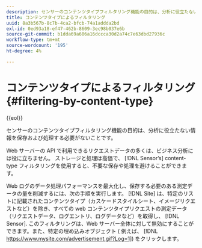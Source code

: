 ```yaml
---
description: センサーのコンテンツタイプフィルタリング機能の目的は、分析に役立たない情報を保存および処理する必要がないことです。
title: コンテンツタイプによるフィルタリング
uuid: 8a3b567b-8c7b-4ca2-bfcb-74a1addda2bd
exl-id: 0ed93a18-ef47-462b-8609-3ec98b037e6b
source-git-commit: b1dda69a606a16dccca30d2a74c7e63dbd27936c
workflow-type: tm+mt
source-wordcount: '195'
ht-degree: 4%

---
```


# コンテンツタイプによるフィルタリング{#filtering-by-content-type}

{{eol}}

センサーのコンテンツタイプフィルタリング機能の目的は、分析に役立たない情報を保存および処理する必要がないことです。

Web サーバーの API で利用できるリクエストデータの多くは、ビジネス分析には役に立ちません。 ストレージと処理は高価で、 [!DNL Sensor’s] content-type フィルタリングを使用すると、不要な保存や処理を避けることができます。

Web ログのデータ処理パフォーマンスを最大化し、保存する必要のある測定データの量を削減するには、次の手順を実行します。 [!DNL Site] は、特定のリストに記載されたコンテンツタイプ（カスケードスタイルシート、イメージリクエストなど）を除き、すべての web コンテンツタイプリクエストの測定データ（リクエストデータ、ログエントリ、ログデータなど）を取得し、 [!DNL Sensor]. このフィルタリングは、Web サーバー全体に対して無効にすることができます。また、特定の埋め込みオブジェクト ( 例えば、 [!DNL https://www.mysite.com/advertisement.gif?Log=1]) をクリックします。
